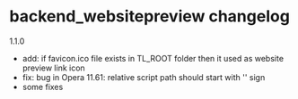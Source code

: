 backend_websitepreview changelog
================================

1.1.0
 - add: if favicon.ico file exists in TL_ROOT folder then it used as website preview link icon
 - fix: bug in Opera 11.61: relative script path should start with '\' sign
 - some fixes